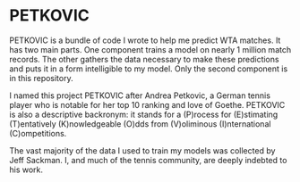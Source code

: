 # PETKOVIC

PETKOVIC is a bundle of code I wrote to help me predict WTA matches. It has two main parts. One component trains a model on nearly 1 million match records. The other gathers the data necessary to make these predictions and puts it in a form intelligible to my model. Only the second component is in this repository. 

I named this project PETKOVIC after Andrea Petkovic, a German tennis player who is notable for her top 10 ranking and love of Goethe. PETKOVIC is also a descriptive backronym: it stands for a (P)rocess for (E)stimating (T)entatively (K)nowledgeable (O)dds from (V)oliminous (I)nternational (C)ompetitions. 

The vast majority of the data I used to train my models was collected by Jeff Sackman. I, and much of the tennis community, are deeply indebted to his work. 


